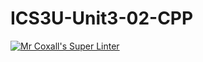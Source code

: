 # ICS3U-Unit3-02-CPP

[![Mr Coxall's Super Linter](https://github.com/Kyanh-Pham/ICS3U-Unit3-02-CPP/workflows/Mr%20Coxall's%20Super%20Linter/badge.svg)](https://github.com/Kyanh-Pham/ICS3U-Unit3-02-CPP/actions/)
